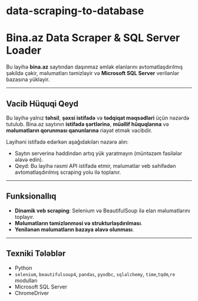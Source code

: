 # data-scraping-to-database
# Bina.az Data Scraper & SQL Server Loader

Bu layihə **bina.az** saytından daşınmaz əmlak elanlarını avtomatlaşdırılmış şəkildə çəkir, məlumatları təmizləyir və **Microsoft SQL Server** verilənlər bazasına yükləyir.

---

## Vacib Hüquqi Qeyd

Bu layihə yalnız **təhsil**, **şəxsi istifadə** və **tədqiqat məqsədləri** üçün nəzərdə tutulub. Bina.az saytının **istifadə şərtlərinə**, **müəllif hüquqlarına** və **məlumatların qorunması qanunlarına** riayət etmək vacibdir.

Layihəni istifadə edərkən aşağıdakıları nəzərə alın:

- Saytın serverinə həddindən artıq yük yaratmayın (müntəzəm fasilələr əlavə edin).  
- Qeyd: Bu layihə rəsmi API istifadə etmir, məlumatlar veb səhifədən avtomatlaşdırılmış scraping yolu ilə toplanır.

---

## Funksionallıq

- **Dinamik veb scraping**: Selenium və BeautifulSoup ilə elan məlumatlarını toplayır.  
- **Məlumatların təmizlənməsi və strukturlaşdırılması**.  
- **Yenilənən məlumatların bazaya əlavə olunması**.

---

## Texniki Tələblər

- Python  
- `selenium`, `beautifulsoup4`, `pandas`, `pyodbc`, `sqlalchemy`, `time`,`tqdm`,`re`  modulları 
- Microsoft SQL Server  
- ChromeDriver
